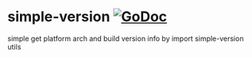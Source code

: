 # simple-version [![GoDoc](https://pkg.go.dev/badge/github.com/eric-tech01/simple-version)](https://pkg.go.dev/github.com/eric-tech01/simple-version@v0.1.0)

simple get platform arch and build version info by import simple-version utils
